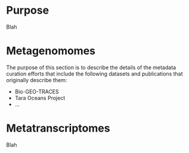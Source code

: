 # Purpose

Blah


# Metagenomomes

The purpose of this section is to describe the details of the metadata curation efforts that include the following datasets and publications that originally describe them:

* Bio-GEO-TRACES
* Tara Oceans Project
* ...

# Metatranscriptomes

Blah
